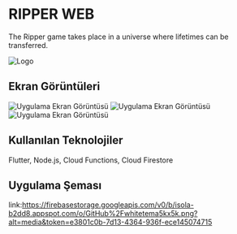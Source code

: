 
# RIPPER WEB

The Ripper game takes place in a universe where lifetimes can be transferred.


![Logo](https://i.ibb.co/yFQhWfw/Dynamic-gentis-logo.png)

    
## Ekran Görüntüleri

![Uygulama Ekran Görüntüsü](https://firebasestorage.googleapis.com/v0/b/dbripper-b935d.appspot.com/o/GitHub%2FIndex.png?alt=media&token=678dc68d-6e11-4826-818d-c412f185ff29)
![Uygulama Ekran Görüntüsü](https://firebasestorage.googleapis.com/v0/b/dbripper-b935d.appspot.com/o/GitHub%2FBet%20Screen.png?alt=media&token=44158b4c-b1f5-4940-ba57-70a1b48cbbee)
![Uygulama Ekran Görüntüsü](https://firebasestorage.googleapis.com/v0/b/dbripper-b935d.appspot.com/o/GitHub%2FWinner%20screen.png?alt=media&token=7bd6ba13-8a59-4719-8191-03e73a5c08fb)



## Kullanılan Teknolojiler

Flutter, Node.js, Cloud Functions, Cloud Firestore

## Uygulama Şeması
link:https://firebasestorage.googleapis.com/v0/b/isola-b2dd8.appspot.com/o/GitHub%2Fwhitetema5kx5k.png?alt=media&token=e3801c0b-7d13-4364-936f-ece145074715

  
